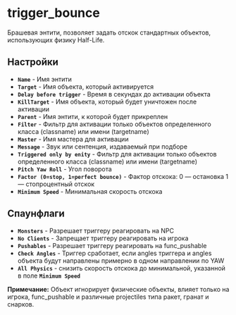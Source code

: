﻿# trigger_bounce

Брашевая энтити, позволяет задать отскок стандартных объектов, использующих физику Half-Life.

## Настройки

- **`Name`**  - Имя энтити
- **`Target`** - Имя объекта, который активируется
- **`Delay before trigger`**  - Время в секундах до активации объекта
- **`KillTarget`** - Имя объекта, который будет уничтожен после активации
- **`Parent`** - Имя энтити, к которой будет прикреплен
- **`Filter`**  - Фильтр для активации только объектов определенного класса (classname) или имени (targetname)
- **`Master`**  - Имя мастера для активации
- **`Message`**  - Звук или сентенция, издаваемый при подборе
- **`Triggered only by enity`**  - Фильтр для активации только объектов определенного класса (classname) или имени (targetname)
- **`Pitch Yaw Roll`** - Угол поворота
- **`Factor (0=stop, 1=perfect bounce)`**  - Фактор отскока:
0 — остановка
1 — стопроцентный отскок
- **`Minimum Speed`**  - Минимальная скорость отскока

## Спаунфлаги

- **`Monsters`** - Разрешает триггеру реагировать на NPC
- **`No Clients`** - Запрещает триггеру реагировать на игрока
- **`Pushables`** - Разрешает триггеру реагировать на func_pushable
- **`Check Angles`** - Триггер сработает, если angles триггера и angles объекта будут направлены примерно в одном направлении по YAW
- **`All Physics`** - снизить скорость отскока до минимальной, указанной в поле **`Minimum Speed`**

**Примечание:** Объект игнорирует физические объекты, влияет только на игрока, func_pushable и различные projectiles типа ракет, гранат и снарков.
